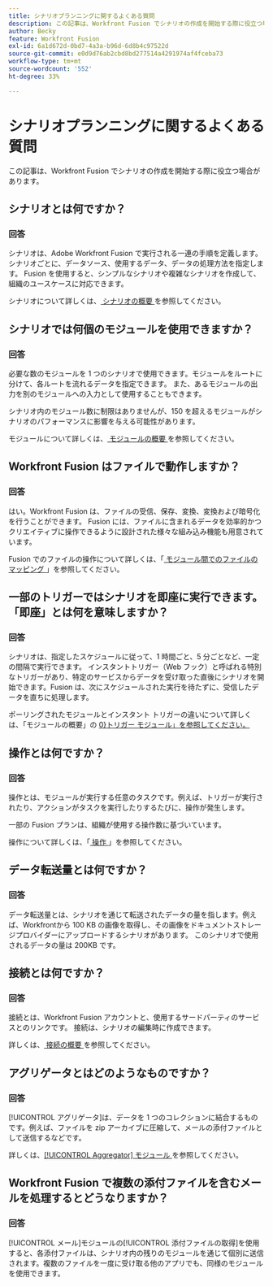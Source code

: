 ```yaml
---
title: シナリオプランニングに関するよくある質問
description: この記事は、Workfront Fusion でシナリオの作成を開始する際に役立つ場合があります。
author: Becky
feature: Workfront Fusion
exl-id: 6a1d672d-0bd7-4a3a-b96d-6d8b4c97522d
source-git-commit: e0d9d76ab2cbd8bd277514a4291974af4fceba73
workflow-type: tm+mt
source-wordcount: '552'
ht-degree: 33%

---
```


# シナリオプランニングに関するよくある質問

この記事は、Workfront Fusion でシナリオの作成を開始する際に役立つ場合があります。

## シナリオとは何ですか？

### 回答

シナリオは、Adobe Workfront Fusion で実行される一連の手順を定義します。 シナリオごとに、データソース、使用するデータ、データの処理方法を指定します。 Fusion を使用すると、シンプルなシナリオや複雑なシナリオを作成して、組織のユースケースに対応できます。

シナリオについて詳しくは、[ シナリオの概要 ](/help/workfront-fusion/get-started-with-fusion/understand-fusion/scenario-overview.md) を参照してください。

## シナリオでは何個のモジュールを使用できますか？

### 回答

必要な数のモジュールを 1 つのシナリオで使用できます。モジュールをルートに分けて、各ルートを流れるデータを指定できます。 また、あるモジュールの出力を別のモジュールへの入力として使用することもできます。

シナリオ内のモジュール数に制限はありませんが、150 を超えるモジュールがシナリオのパフォーマンスに影響を与える可能性があります。

モジュールについて詳しくは、[ モジュールの概要 ](/help/workfront-fusion/get-started-with-fusion/understand-fusion/module-overview.md) を参照してください。

## Workfront Fusion はファイルで動作しますか？

### 回答

はい。Workfront Fusion は、ファイルの受信、保存、変換、変換および暗号化を行うことができます。 Fusion には、ファイルに含まれるデータを効率的かつクリエイティブに操作できるように設計された様々な組み込み機能も用意されています。

Fusion でのファイルの操作について詳しくは、「[ モジュール間でのファイルのマッピング ](/help/workfront-fusion/create-scenarios/map-data/map-files.md)」を参照してください。

## 一部のトリガーではシナリオを即座に実行できます。「即座」とは何を意味しますか？

### 回答

シナリオは、指定したスケジュールに従って、1 時間ごと、5 分ごとなど、一定の間隔で実行できます。 インスタントトリガー（Web フック）と呼ばれる特別なトリガーがあり、特定のサービスからデータを受け取った直後にシナリオを開始できます。Fusion は、次にスケジュールされた実行を待たずに、受信したデータを直ちに処理します。

ポーリングされたモジュールとインスタント トリガーの違いについて詳しくは、「モジュールの概要」の [0}トリガー モジュール」を参照してください。](/help/workfront-fusion/get-started-with-fusion/understand-fusion/module-overview.md#trigger-modules)

## 操作とは何ですか？

### 回答

操作とは、モジュールが実行する任意のタスクです。例えば、トリガーが実行されたり、アクションがタスクを実行したりするたびに、操作が発生します。

一部の Fusion プランは、組織が使用する操作数に基づいています。

操作について詳しくは、「[ 操作 ](/help/workfront-fusion/set-up-and-manage-workfront-fusion/licensing-operations-overview/operations-in-workfront-fusion.md)」を参照してください。

## データ転送量とは何ですか？

### 回答

データ転送量とは、シナリオを通じて転送されたデータの量を指します。例えば、Workfrontから 100 KB の画像を取得し、その画像をドキュメントストレージプロバイダーにアップロードするシナリオがあります。 このシナリオで使用されるデータの量は 200KB です。

## 接続とは何ですか？

### 回答

接続とは、Workfront Fusion アカウントと、使用するサードパーティのサービスとのリンクです。 接続は、シナリオの編集時に作成できます。

詳しくは、[ 接続の概要 ](/help/workfront-fusion/get-started-with-fusion/understand-fusion/connection-overview.md) を参照してください。

## アグリゲータとはどのようなものですか？

### 回答

[!UICONTROL アグリゲータ]は、データを 1 つのコレクションに結合するものです。例えば、ファイルを zip アーカイブに圧縮して、メールの添付ファイルとして送信するなどです。

詳しくは、[[!UICONTROL Aggregator] モジュール ](/help/workfront-fusion/references/modules/aggregator-module.md) を参照してください。

## Workfront Fusion で複数の添付ファイルを含むメールを処理するとどうなりますか？

### 回答

[!UICONTROL メール]モジュールの[!UICONTROL 添付ファイルの取得]を使用すると、各添付ファイルは、シナリオ内の残りのモジュールを通じて個別に送信されます。複数のファイルを一度に受け取る他のアプリでも、同様のモジュールを使用できます。
